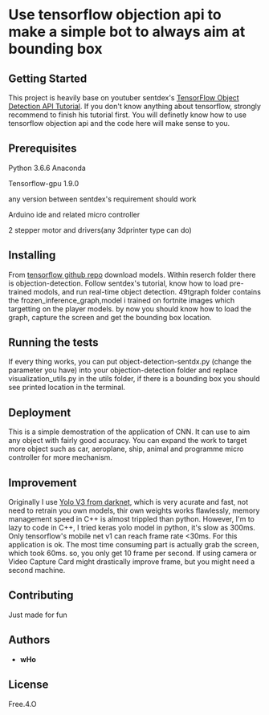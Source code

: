 # Use tensorflow objection api to make a simple bot to always aim at bounding box


## Getting Started

This project is heavily base on youtuber sentdex's [TensorFlow Object Detection API Tutorial](https://www.youtube.com/watch?v=COlbP62-B-U&list=PLQVvvaa0QuDcNK5GeCQnxYnSSaar2tpku). If you don't know anything about tensorflow, strongly recommend to finish his tutorial first. You will definetly know how to use tensorflow objection api and the code here will make sense to you.


## Prerequisites

Python 3.6.6 Anaconda

Tensorflow-gpu 1.9.0

any version between sentdex's requirement should work

Arduino ide and related micro controller

2 stepper motor and drivers(any 3dprinter type can do)

## Installing
From [tensorflow github repo](https://github.com/tensorflow/models) download models.
Within reserch folder there is objection-detection.
Follow sentdex's tutorial, know how to load pre-trained modols, and run real-time object detection.
49tgraph folder contains the frozen_inference_graph,model i trained on fortnite images which targetting on the player models. by now you should know how to load the graph, capture the screen and get the bounding box location.

## Running the tests
If every thing works, you can put object-detection-sentdx.py (change the parameter you have) into your objection-detection folder and replace visualization_utils.py in the utils folder, if there is a bounding box you should see printed location in the terminal.


## Deployment
This is a simple demostration of the application of CNN. It can use to aim any object with fairly good accuracy. You can expand the work to target more object such as car, aeroplane, ship, animal and programme micro controller for more mechanism.


## Improvement
Originally I use [Yolo V3 from darknet](https://pjreddie.com/darknet/yolo/), which is very acurate and fast, not need to retrain you own models, thir own weights works flawlessly, memory management speed in C++ is almost trippled than python. However, I'm to lazy to code in C++, I tried keras yolo model in python, it's slow as 300ms. Only tensorflow's mobile net v1 can reach frame rate <30ms. For this application is ok. The most time consuming part is actually grab the screen, which took 60ms. so, you only get 10 frame per second. If using camera or Video Capture Card might drastically improve frame, but you might need a second machine.

## Contributing

Just made for fun

## Authors

* **wHo** 

## License

Free.4.O


